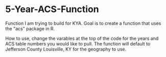 # 5-Year-ACS-Function
Function I am trying to build for KYA.  Goal is to create a function that uses the "acs" package in R.

How to use, change the varables at the top of the code for the years and ACS table numbers you would like to pull.  The function will default to Jefferson County Louisville, KY for the geography to use.
